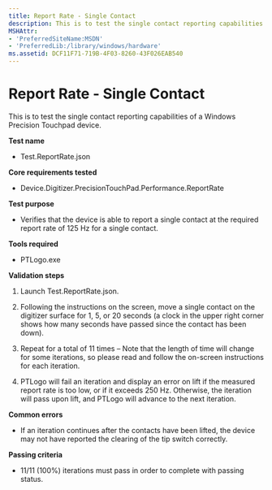 ```yaml
---
title: Report Rate - Single Contact
description: This is to test the single contact reporting capabilities of a Windows Precision Touchpad device.
MSHAttr:
- 'PreferredSiteName:MSDN'
- 'PreferredLib:/library/windows/hardware'
ms.assetid: DCF11F71-719B-4F03-8260-43F026EAB540
---
```


# Report Rate - Single Contact


This is to test the single contact reporting capabilities of a Windows Precision Touchpad device.

**Test name**

-   Test.ReportRate.json

**Core requirements tested**

-   Device.Digitizer.PrecisionTouchPad.Performance.ReportRate

**Test purpose**

-   Verifies that the device is able to report a single contact at the required report rate of 125 Hz for a single contact.

**Tools required**

-   PTLogo.exe

**Validation steps**

1. Launch Test.ReportRate.json.

2. Following the instructions on the screen, move a single contact on the digitizer surface for 1, 5, or 20 seconds (a clock in the upper right corner shows how many seconds have passed since the contact has been down).

3. Repeat for a total of 11 times – Note that the length of time will change for some iterations, so please read and follow the on-screen instructions for each iteration.

4. PTLogo will fail an iteration and display an error on lift if the measured report rate is too low, or if it exceeds 250 Hz. Otherwise, the iteration will pass upon lift, and PTLogo will advance to the next iteration.

**Common errors**

-   If an iteration continues after the contacts have been lifted, the device may not have reported the clearing of the tip switch correctly.

**Passing criteria**

-   11/11 (100%) iterations must pass in order to complete with passing status.

 

 






